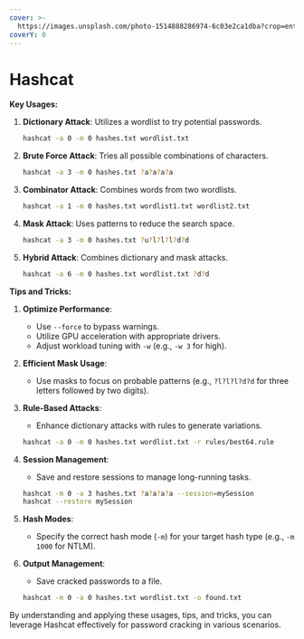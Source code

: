 ```yaml
---
cover: >-
  https://images.unsplash.com/photo-1514888286974-6c03e2ca1dba?crop=entropy&cs=srgb&fm=jpg&ixid=M3wxOTcwMjR8MHwxfHNlYXJjaHw2fHxjYXR8ZW58MHx8fHwxNzIyODI1NTk2fDA&ixlib=rb-4.0.3&q=85
coverY: 0
---
```


# Hashcat

**Key Usages:**

1.  **Dictionary Attack**: Utilizes a wordlist to try potential passwords.

    ```bash
    hashcat -a 0 -m 0 hashes.txt wordlist.txt
    ```
2.  **Brute Force Attack**: Tries all possible combinations of characters.

    ```bash
    hashcat -a 3 -m 0 hashes.txt ?a?a?a?a
    ```
3.  **Combinator Attack**: Combines words from two wordlists.

    ```bash
    hashcat -a 1 -m 0 hashes.txt wordlist1.txt wordlist2.txt
    ```
4.  **Mask Attack**: Uses patterns to reduce the search space.

    ```bash
    hashcat -a 3 -m 0 hashes.txt ?u?l?l?l?d?d
    ```
5.  **Hybrid Attack**: Combines dictionary and mask attacks.

    ```bash
    hashcat -a 6 -m 0 hashes.txt wordlist.txt ?d?d
    ```

**Tips and Tricks:**

1. **Optimize Performance**:
   * Use `--force` to bypass warnings.
   * Utilize GPU acceleration with appropriate drivers.
   * Adjust workload tuning with `-w` (e.g., `-w 3` for high).
2. **Efficient Mask Usage**:
   * Use masks to focus on probable patterns (e.g., `?l?l?l?d?d` for three letters followed by two digits).
3.  **Rule-Based Attacks**:

    * Enhance dictionary attacks with rules to generate variations.

    ```bash
    hashcat -a 0 -m 0 hashes.txt wordlist.txt -r rules/best64.rule
    ```
4.  **Session Management**:

    * Save and restore sessions to manage long-running tasks.

    ```bash
    hashcat -m 0 -a 3 hashes.txt ?a?a?a?a --session=mySession
    hashcat --restore mySession
    ```
5. **Hash Modes**:
   * Specify the correct hash mode (`-m`) for your target hash type (e.g., `-m 1000` for NTLM).
6.  **Output Management**:

    * Save cracked passwords to a file.

    ```bash
    hashcat -m 0 -a 0 hashes.txt wordlist.txt -o found.txt
    ```

By understanding and applying these usages, tips, and tricks, you can leverage Hashcat effectively for password cracking in various scenarios.
